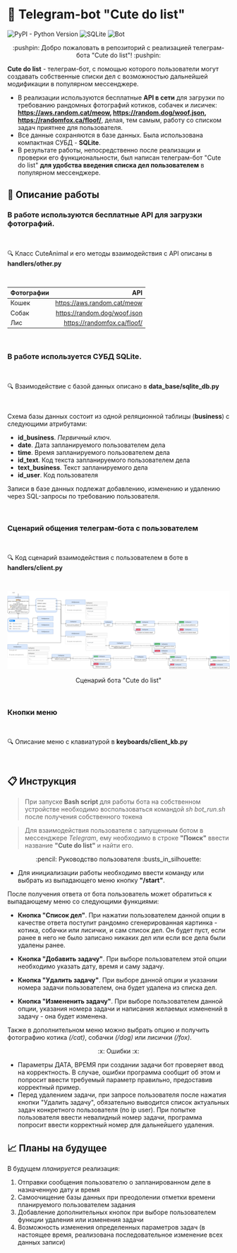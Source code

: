 # :calendar: Telegram-bot "Cute do list"
![PyPI - Python Version](https://img.shields.io/pypi/pyversions/Telegram-Bot) 
![SQLite](https://img.shields.io/badge/data-base)
![Bot](https://img.shields.io/badge/telegram-bot)


<p align="center"> :pushpin:  Добро пожаловать в репозиторий с реализацией телеграм-бота "Cute do list"!  :pushpin: </p> 

**Cute do list** -  телеграм-бот, с помощью которого пользователи могут создавать собственные списки дел с возможностью дальнейшей модификации в популярном мессенджере.

- В реализации используются бесплатные **API в сети** для загрузки по требованию рандомных фотографий котиков, собачек и лисичек: **https://aws.random.cat/meow, https://random.dog/woof.json, https://randomfox.ca/floof/**, делая, тем самым, работу со списком задач приятнее для пользователя.
- Все данные сохраняются в базе данных. Была использована компактная СУБД - **SQLite**.
- В результате работы, непосредственно после реализации и проверки его функциональности, был написан телеграм-бот "Cute do list" **для удобства введения списка дел пользователем** в популярном мессенджере.

## :memo: Описание работы

### В работе используются бесплатные API для загрузки фотографий.

<br>

:mag: Класс CuteAnimal и его методы взаимодействия c API описаны в **handlers/other.py**

<br>

Фотографии |  API
|:---------|---------:|
Кошек | https://aws.random.cat/meow
Собак | https://random.dog/woof.json
Лис | https://randomfox.ca/floof/

<br>

### В работе используется **СУБД SQLite**.

<br>

:mag: Взаимодействие с базой данных описано в **data_base/sqlite_db.py**

<br>

Схема базы данных состоит из одной реляционной таблицы (**business**) с следующими атрибутами:

- **id_business**. *Первичный ключ*. 
- **date**. Дата запланируемого пользователем дела
- **time**. Время запланируемого пользователем дела
- **id_text**. Код текста запланируемого пользователем дела
- **text_business**. Текст запланируемого дела
- **id_user**. Код пользователя

Записи в базе данных подлежат добавлению, изменению и удалению через SQL-запросы по требованию пользователя.

<br>

### Сценарий общения телеграм-бота с пользователем

<br>

:mag: Код сценарий взаимодействия с пользователем в боте в **handlers/client.py**

<br>


![Сценарий бота "Cute do list"](Images/plot-cute-do-list.png)

<p align="center"> Сценарий бота "Cute do list" </p> 

<br>

### Кнопки меню

<br>

:mag: Описание меню с клавиатурой в **keyboards/client_kb.py**

<br>

## :clipboard: Инструкция 

> При запуске **Bash script** для работы бота на собственном устройстве необходимо воспользоваться командой *sh bot_run.sh*  после получения собственного токена

> Для взаимодействия пользователя с запущенным ботом в мессенджере *Telegram*, ему необходимо в строке **"Поиск"** ввести название **"Сute do list"** и найти его.

<p align="center"> :pencil:  Руководство пользователя  :busts_in_silhouette: </p> 

- Для инициализации работы необходимо ввести команду или выбрать из выпадающего меню кнопку **"/start"**.

После получения ответа от бота пользователь может обратиться к выпадающему меню со следующими функциями:

- **Кнопка "Список дел"**. При нажатии пользователем данной опции в качестве ответа поступит рандомно сгенерированная картинка - котика, собачки или лисички, и сам список дел. Он будет пуст, если ранее в него не было записано никаких дел или если все дела были удалены ранее.  

- **Кнопка "Добавить задачу"**. При выборе пользователем этой опции необходимо указать дату, время и саму задачу. 

- **Кнопка "Удалить задачу"**. При выборе данной опции и указании номера задачи пользователем, она будет удалена из списка дел.

- **Кнопка "Измененить задачу"**. При выборе пользователем данной опции, указания номера задачи и написания желаемых изменений в задачу - она будет изменена.

Также в дополнительном меню можно выбрать опцию и получить фотографию котика *(/cat)*, собачки *(/dog)* или лисички *(/fox)*.


<p align="center"> :x: Ошибки :x: </p> 

- Параметры ДАТА, ВРЕМЯ при создании задачи бот проверяет ввод на корректность. В случае, ошибки программа сообщит об этом и попросит ввести требуемый параметр правильно, предоставив корректный пример.
- Перед удалением задачи, при запросе пользователя после нажатия кнопки "Удалить задачу", обязательно выводится список актуальных задач конкретного пользователя (по ip user). При попытке пользователя ввести невалидный номер задачи, программа попросит ввести корректный номер для дальнейшего удаления.  

## :chart_with_upwards_trend: Планы на будущее

В будущем *планируется* реализация:
1) Отправки сообщения пользователю о запланированном деле в назначенную дату и время
2) Самоочищение базы данных при преодолении отметки времени планируемого пользователем задания
3) Добавление дополнительных кнопок при выборе пользователем функции удаления или изменения задачи
4) Возможность изменения определенных параметров задач (в настоящее время, реализована последовательное изменение всех данных записи)
